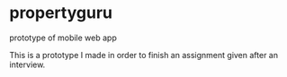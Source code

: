 propertyguru
============

prototype of mobile web app

This is a prototype I made in order to finish an assignment given after an interview. 
